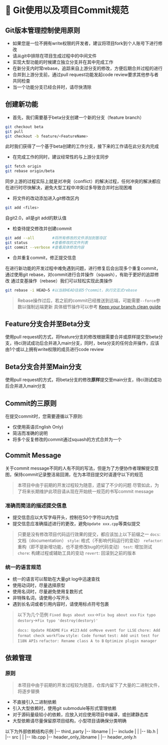 # 🔮 Git使用以及项目Commit规范

## Git版本管理控制使用原则

- 如果您是一位不拥有write权限的开发者，建议将项目fork到个人账号下进行修改
- 请从git中排除在项目生成过程中的中间文件
- 实现大型功能的时候建立独立分支并在其中完成工作
- 在新分支内时常rebase，追踪来自上游分支的修改，方便后期合并过程的进行
- 合并到上游分支前，通过pull request功能发起code review要求其他参与者共同检查
- 当一个功能分支已经合并时，请尽快清除

## 创建新功能

- 首先，我们需要基于beta分支创建一个新的分支（feature branch）

```sh
git checkout beta
git pull
git checkout -b feature/<FeatureName>
```

此时我们获得了一个基于beta创建的工作分支，接下来的工作请在此分支内完成

- 在完成工作的同时，建议经常性的与上游分支同步

```sh
git fetch origin
git rebase origin/beta
```

同步上游的过程实际上就是对冲突（conflict）的解决过程，任何冲突的解决都应在进行时尽快解决，避免大型工程中冲突过多导致合并时出现困难

- 将文件的改动添加进入git修改区内

```sh
git add <files>
```

自git2.0，all是git add的默认值

- 检查待提交修改并创建commit

```sh
git add --all        #将所有修改的文件添加到暂存区
git status           #查看修改的文件列表
git commit --verbose #查看具体修改内容
```

- 合并重复commit，修正提交信息

在进行新功能的开发过程中难免遇到问题，进行修复后会出现多个重复commit，通过使用git rebase，对commit进行合并操作（squash），有助于更好的追踪修改
通过变基操作（rebase）我们可以轻松实现此类操作

```sh
git rebase -i HEAD~5 #以当前HEAD往前5个commit，执行交互式rebase
```

> Rebase操作过后，若之前的commit已经推送到远端，可能需要`--force`参数以强制远端更新
> 具体细节操作可以参考 [Keep your branch clean guide](https://fle.github.io/git-tip-keep-your-branch-clean-with-fixup-and-autosquash.html)

## Feature分支合并至Beta分支

使用pull request的方式，将feature分支的修改根据需要合并或原样提交至beta分支，待ci测试成功后合并进入main分支，同时，beta分支的任何合并操作，应该由1个或以上拥有write权限的成员进行code review

## Beta分支合并至Main分支

使用pull request的方式，将beta分支的修改**原样**提交至main分支，待ci测试成功后合并进入main分支

## Commit的三原则

在提交commit时，您需要遵循以下原则:

- 仅使用英语(English Only)
- 简洁而准确的说明
- 将多个反复修改的commit通过squash的方式合并为一个

## Commit Message

关于commit message不同的人有不同的写法，但是为了方便协作者理解提交意图，保持commit记录整洁易回溯，在为本项目提交时请遵守以下的规范

> 本项目中由于前期的开发过程较为随意，遗留了不少的问题
> 尽管如此，为了将来长期维护此项目请从现在开始统一规范的书写commit message

### 准确而简洁的描述提交信息

- 提交信息应以大写字母开头，控制在50个字符以内为佳
- 提交信息应准确描述进行的更改，避免`Update xxx.cpp`等类似提交

> 只要是没有修改项目代码运行效果的提交，都应该加上以下前缀之一
> `docs`: 文档（documentation）
> `style`: 格式（不影响代码运行的变动）
> `refactor`: 重构（即不是新增功能，也不是修改bug的代码变动）
> `test`: 增加测试
> `chore`: 构建过程或辅助工具的变动
> `revert`: 回滚到之前的版本


### 统一的语言规范

- 统一的语言可以帮助在大量git log中迅速查找
- 使用动词时，尽量选择原型
- 使用名词时，尽量避免使用复数形式
- 非特殊名词，请使用小写开头
- 遇到长名词或者引用内容时，请使用标点符号包裹

> 以下为几个范例
> `Fixed Bugs about xxx`->`Fix bug about xxx`
> `Fix typo destory`->`Fix typo 'destroy(destory)'`
>  
> `docs: Update README`
> `Fix #123`
> `Add onMove event for LLSE`
> `chore: Add format check workflow`
> `style: Code format`
> `test: Add unit test for I18N APIs`
> `refactor: Rename class A to B`
> `Optimize plugin manager`

## 依赖管理

### 原则

> 本项目中由于前期的开发过程较为随意，仓库内留下了大量的二进制文件，将逐步替换

- 不直接引入二进制依赖
- 引入大型依赖时，使用git submodule等形式管理依赖
- 对于源码量级较小的依赖，应放入对应使用项目中编译，或创建静态库
- 大型依赖请尽量保留原项目结构，小型项目请确保分类明确

以下为外部依赖结构示例
|-- third_party
    |-- libname
    |   |-- include
    |   |   |-- lib.h
    |   |-- src
    |   |   |-- lib.cpp
    |-- header_only_libname
    |   |-- header_only.h

